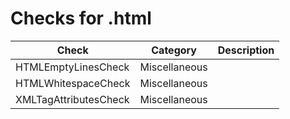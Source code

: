 # Checks for .html

Check | Category | Description
----- | -------- | -----------
HTMLEmptyLinesCheck | Miscellaneous | |
HTMLWhitespaceCheck | Miscellaneous | |
XMLTagAttributesCheck | Miscellaneous | |
